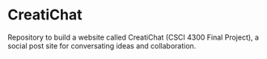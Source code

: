 # CreatiChat
Repository to build a website called CreatiChat (CSCI 4300 Final Project), a social post site for conversating ideas and collaboration.
